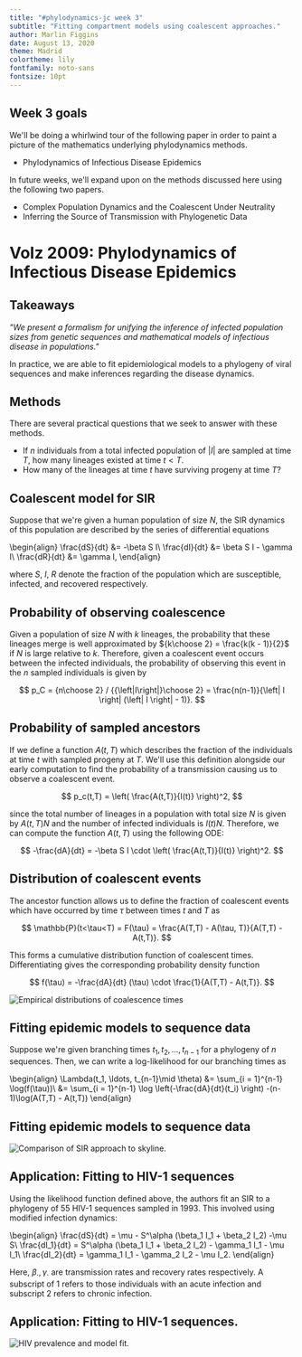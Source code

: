 ```yaml
---
title: "#phylodynamics-jc week 3"
subtitle: "Fitting compartment models using coalescent approaches."
author: Marlin Figgins
date: August 13, 2020
theme: Madrid
colortheme: lily
fontfamily: noto-sans
fontsize: 10pt
---
```


<!--Compile this presentation with pandoc using:
```
pandoc -f markdown -t beamer week3.md --slide-level 2  -o slides.pdf
``` -->

## Week 3 goals

We'll be doing a whirlwind tour of the following paper in order to paint a picture of the mathematics underlying phylodynamics methods.

- Phylodynamics of Infectious Disease Epidemics

In future weeks, we'll expand upon on the methods discussed here using the following two papers.

- Complex Population Dynamics and the Coalescent Under Neutrality
- Inferring the Source of Transmission with Phylogenetic Data

# Volz 2009: Phylodynamics of Infectious Disease Epidemics

## Takeaways

*"We present a formalism for unifying the inference of infected population sizes from genetic sequences and mathematical models of infectious disease in populations."*

In practice, we are able to fit epidemiological models to a phylogeny of viral sequences and make inferences regarding the disease dynamics.

## Methods

There are several practical questions that we seek to answer with these methods.

- If $n$ individuals from a total infected population of $\left| I\right|$ are sampled at time $T$, how many lineages existed at time $t<T$.
- How many of the lineages at time $t$ have surviving progeny at time $T$?

## Coalescent model for SIR

Suppose that we're given a human population of size $N$, the SIR dynamics of this population are described by the series of differential equations

\begin{align}
\frac{dS}{dt} &= -\beta S I\\
\frac{dI}{dt} &= \beta S I - \gamma I\\
\frac{dR}{dt} &= \gamma I,
\end{align}

where $S$, $I$, $R$ denote the fraction of the population which are susceptible, infected, and recovered respectively.

## Probability of observing coalescence

Given a population of size $N$ with $k$ lineages, the probability that these lineages merge is well approximated by ${k\choose 2} = \frac{k(k - 1)}{2}$ if $N$ is large relative to $k$. Therefore, given a coalescent event occurs between the infected individuals, the probability of observing this event in the $n$ sampled individuals is given by

$$
p_C =  {n\choose 2} / {{\left|I\right|}\choose 2}  = \frac{n(n-1)}{\left| I \right| (\left| I \right| - 1)}.
$$


## Probability of sampled ancestors

If we define a function $A(t, T)$ which describes the fraction of the individuals at time $t$ with sampled progeny at $T$. We'll use this definition alongside our early computation to find the probability of a transmission causing us to observe a coalescent event.

$$
p_c(t,T) = \left( \frac{A(t,T)}{I(t)} \right)^2,
$$

since the total number of lineages in a population with total size $N$ is given by $A(t,T)N$ and the number of infected individuals is $I(t)N$.
Therefore, we can compute the function $A(t,T)$ using the following ODE:

$$
-\frac{dA}{dt} = -\beta S I \cdot \left( \frac{A(t,T)}{I(t)} \right)^2.
$$


## Distribution of coalescent events

<!---Using this ancestor equations allows us to fit epidemic models to a fixed genealogy with no uncertainty. This can be extended to allow for uncertainty in branching times.--->

The ancestor function allows us to define the fraction of coalescent events which have occurred by time $\tau$ between times $t$ and $T$ as

$$
\mathbb{P}(t<\tau<T) = F(\tau)  = \frac{A(T,T) - A(\tau, T)}{A(T,T) - A(t,T)}.
$$

This forms a cumulative distribution function of coalescent times. Differentiating gives the corresponding probability density function

$$
f(\tau) = -\frac{dA}{dt} (\tau) \cdot \frac{1}{A(T,T) - A(t,T)}.
$$

![Empirical distributions of coalescence times](figs/empirical-distributions.png)

## Fitting epidemic models to sequence data

Suppose we're given branching times $t_1, t_2, \ldots, t_{n-1}$ for a phylogeny of $n$ sequences. Then, we can write a log-likelihood for our branching times as

\begin{align}
\Lambda(t_1, \ldots, t_{n-1}\mid \theta) &= \sum_{i = 1}^{n-1} \log(f(\tau))\\
&= \sum_{i = 1}^{n-1} \log \left(-\frac{dA}{dt}(t_i) \right) -(n-1)\log(A(T,T) - A(t,T))
\end{align}

<!---Note: there appears to be an error in the original equation. $\frac{dA}{dt}$ takes only a single argument--->

## Fitting epidemic models to sequence data

![Comparison of SIR approach to skyline.](figs/skyline-v-sir-error.png)

## Application: Fitting to HIV-1 sequences

Using the likelihood function defined above, the authors fit an SIR to a phylogeny of 55 HIV-1 sequences sampled in 1993. This involved using modified infection dynamics:

\begin{align}
\frac{dS}{dt} = \mu - S^\alpha (\beta_1 I_1 + \beta_2 I_2) -\mu S\\
\frac{dI_1}{dt} = S^\alpha (\beta_1 I_1 + \beta_2 I_2) - \gamma_1 I_1 - \mu I_1\\
\frac{dI_2}{dt} = \gamma_1 I_1 - \gamma_2 I_2 - \mu I_2.
\end{align}

Here, $\beta_{\cdot}, \gamma_{\cdot}$ are transmission rates and recovery rates respectively. A subscript of $1$ refers to those individuals with an acute infection and subscript $2$ refers to chronic infection.

<!--- Note: there appears to be an error in the original equation.--->

## Application: Fitting to HIV-1 sequences.

![HIV prevalence and model fit.](figs/hiv-model-prev.png)
